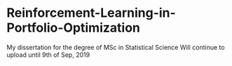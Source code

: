 # Reinforcement-Learning-in-Portfolio-Optimization
My dissertation for the degree of MSc in Statistical Science
Will continue to upload until 9th of Sep, 2019
